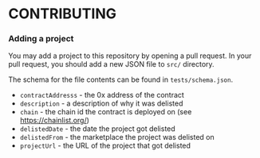 # CONTRIBUTING

### Adding a project

You may add a project to this repository by opening a pull request. In your pull request, you should add a new JSON file to `src/` directory.

The schema for the file contents can be found in `tests/schema.json`.

* `contractAddresss` - the 0x address of the contract
* `description` - a description of why it was delisted
* `chain` - the chain id the contract is deployed on (see https://chainlist.org/)
* `delistedDate` - the date the project got delisted
* `delistedFrom` - the marketplace the project was delisted on
* `projectUrl` - the URL of the project that got delisted